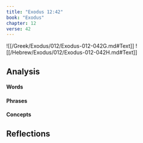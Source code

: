 ```yaml
---
title: "Exodus 12:42"
book: "Exodus"
chapter: 12
verse: 42
---
```

![[/Greek/Exodus/012/Exodus-012-042G.md#Text]]
![[/Hebrew/Exodus/012/Exodus-012-042H.md#Text]]

## Analysis

#### Words

#### Phrases

#### Concepts

## Reflections
